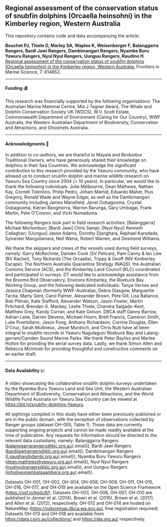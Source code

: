 ## Regional assessment of the conservation status of snubfin dolphins (Orcaella heinsohni) in the Kimberley region, Western Australia

This repository contains code and data accompanying the article:

**Bouchet PJ, Thiele D, Marley SA, Waples K, Weisenberger F, Balanggarra Rangers, Bardi Jawi Rangers, Dambimangari Rangers, Nyamba Buru Yawuru Rangers, Nyul Nyul Rangers, Uunguu Rangers, Raudino H**. [Regional assessment of the conservation status of snubfin dolphins (Orcaella heinsohni) in the Kimberley region, Western Australia.](https://www.frontiersin.org/articles/10.3389/fmars.2020.614852/) Frontiers in Marine Science, 7: 614852.

------------------------------------------------------------------------

#### Funding 💰

This research was financially supported by the following organisations: The Australian Marine Mammal Centre, Mia J Tegner Award, The Whale and Dolphin Conservation Society UK (WDCS), W.V. Scott Estate, Commonwealth Department of Environment (Caring for Our Country), WWF Australia, the Western Australian Department of Biodiversity, Conservation and Attractions, and Ghostnets Australia.

------------------------------------------------------------------------

#### Acknowledgments 🙏

In addition to co-authors, we are thankful to Mayala and Bindunbur Traditional Owners, who have generously shared their knowledge on dolphins in their Sea Countries. We acknowledge the significant contribution to this research provided by the Yawuru community, who have allowed us to conduct snubfin dolphin and marine wildlife research on Yawuru Sea Country since 2004 (\> 10 years). In particular, we would like to thank the following individuals: Julie Melbourne, Dean Mathews, Nathan Kay, Cornell Tolentino, Philip Pedro, Johani Mamid, Eduardo Maher, Pius Gregory, Ronald Wade and Wayne Edgar, as well as the Dambimangari community including James Mansfield, Janet Oobagooma, Crystal Oobagooma, Kieran Bangmorra, Warren Barunga, Gary Umbagai, Frank Martin, Pete O'Connor, and Vicki Numaduma.

The following Rangers took part in field research activities: [Balanggarra] Michael Morlumbun; [Bardi Jawi] Chris Sampi; [Nyul Nyul] Kenneth Callaghan; [Uunguu] Jason Adams, Dorothy Djanghara, Raphael Karadada, Sylvester Mangolamara, Neil Waina, Robert Warren, and Desmond Williams.

We thank the skippers and crews of the vessels used during field surveys, namely: Garry McKechnie, Damien Cook (SV Pelican), Pam Canny & Ian Lew (RV Rachel), Tony Richards (The Orcaella), Trippy & Geoff (MV Kimberley Escape). The Northern Australia Quarantine Strategy (NAQS), the Australian Customs Service (ACS), and the Kimberley Land Council (KLC) coordinated and participated in surveys. DT would like to acknowledge assistance from the Broome Bird Observatory, Environs Kimberley, the Roebuck Bay Working Group, and the following dedicated individuals: Tanya Vernes and Jessica Chapman (formerly WWF-Australia), Debra Glasgow, Marguerite Tarzia, Marty Gent, Carol Palmer, Alexander Brown, Pete Gill, Lisa Ballance, Bob Pitman, Kate Stafford, Alexander Watson, Jason Fowler, Martin Pritchard, Brendan G. Mackey, Leslie Thiele, Chandra Salgado-Kent, Matthew Grey, Kandy Curran, and Kate Golson. DBCA staff Danny Barrow, Adrian Lane, Darren Stevens, Michael Hourn, Brett Francis, Cameron Smith, Luke Puertollano, Jason Fong, Anthony Richardson, Corrine Douglas, Ellen D'Cruz, Sarah Mullineux, Jesse Murdoch, and Chris Nutt have all been integral to snubfin records in Yawuru Nagulagun/ Roebuck Bay and Lalang-garram/Camden Sound Marine Parks. We thank Peter Bayliss and Marlee Hutton for providing the aerial survey data. Lastly, we thank Simon Allen and Rebecca McIntosh for providing thoughtful and constructive comments on an earlier draft.

------------------------------------------------------------------------

#### Data Availability 📈

A video showcasing the collaborative snubfin dolphin surveys undertaken by the Nyamba Buru Yawuru Land and Sea Unit, the Western Australian Department of Biodiversity, Conservation and Attractions, and the World Wildlife Fund Australia on Yawuru Sea Country can be viewed at <https://bit.ly/snubfin-dolphins-Yawuru>.

All sightings compiled in this study have either been previously published or are in the public domain, with the exception of observations collected by Ranger groups (dataset OH-005, Table 1). Those data are currently supporting ongoing projects and cannot be made readily available at the time of publication. Any requests for information should be directed to the relevant data custodians, namely: Balanggarra Rangers ([balanggarrarangers\@klc.org.au](mailto:balanggarrarangers@klc.org.au){.email}), Bardi Jawi Rangers ([bardijawirangers\@klc.org.au](mailto:bardijawirangers@klc.org.au){.email}), Dambimangari Rangers ([l.vaughan\@dambi.org.au](mailto:l.vaughan@dambi.org.au){.email}), Nyamba Buru Yawuru Rangers ([dean.mathews\@yawuru.org.au](mailto:dean.mathews@yawuru.org.au){.email}), Nyul Nyul Rangers ([nyulnyulrangers\@klc.org.au](mailto:nyulnyulrangers@klc.org.au){.email}), and Uunguu Rangers ([info\@wunambalgaambera.org.au](mailto:info@wunambalgaambera.org.au){.email}).

Datasets OH-001, OH-002, OH-004, OH-008, OH-009, OH-011, OH-015, OH-016, OH-017, and OH-019 are available on the Open Science Framework (<https://osf.io/kgdu9/>). Datasets OH-003, OH-006, OH-007, OH-010 are published in Jenner et al. (2014), Brown et al. (2016), Brown et al. (2017), and Allen et al. (2012), respectively. OH-012 and OH-014 are hosted on NatureMap (<https://naturemap.dbca.wa.gov.au/>, free registration required). Datasets OH-013 and OH-018 are available from <https://data.csiro.au/collections/> and <https://ala.org.au/> respectively.
